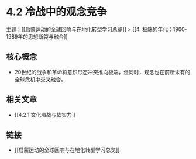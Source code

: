 # 4.2 冷战中的观念竞争

主题：[[启蒙运动的全球回响与在地化转型学习总览]] > [[4. 极端的年代：1900-1989年的思想断裂与融合]]

## 核心概念

- 20世纪的战争和革命将意识形态冲突推向极端，但同时，观念也在前所未有的全球危机中交叉融合。

## 相关文章

- [[4.2.1 文化冷战与软实力]]

## 链接

- [[启蒙运动的全球回响与在地化转型学习总览]]
